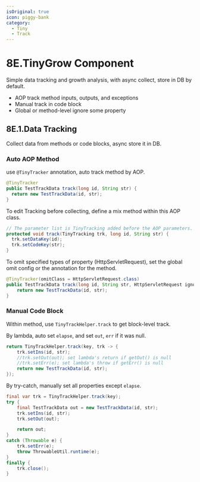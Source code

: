 ```yaml
---
isOriginal: true
icon: piggy-bank
category:
  - Tiny
  - Track
---
```


# 8E.TinyGrow Component

Simple data tracking and growth analysis, with async collect, store in DB by default.

* AOP track method inputs, outputs, and exceptions
* Manual track in code block
* Global or method-level ignore some property

## 8E.1.Data Tracking

Collect data from methods or code blocks, async store it in DB.

### Auto AOP Method

use `@TinyTracker` annotation, auto track method by AOP.

```java
@TinyTracker
public TestTrackData track(long id, String str) {
  return new TestTrackData(id, str);
}
```

To edit Tracking before collecting, define a mix method within this AOP class.

```java
// The parameter list is TinyTracking added before the AOP parameters.
protected void track(TinyTracking trk, long id, String str) {
  trk.setDataKey(id);
  trk.setCodeKey(str);
}
```

To omit specified types of property (HttpServletRequest),
set the global omit config or the annotation for the method.

```java
@TinyTracker(omitClass = HttpServletRequest.class)
public TestTrackData track(long id, String str, HttpServletRequest ignore) {
    return new TestTrackData(id, str);
}
```

### Manual Code Block

Within method, use `TinyTrackHelper.track` to get block-level track.

By lambda, auto set `elapse`, and set `out`, `err` if it was null.

```java
return TinyTrackHelper.track(key, trk -> {
    trk.setIns(id, str);
    //trk.setOut(out); set lambda's return if getOut() is null
    //trk.setErr(e); set lambda's throw if getErr() is null
    return new TestTrackData(id, str);
});
```

By try-catch, manually set all properties except `elapse`.

```java
final var trk = TinyTrackHelper.track(key);
try {
    final TestTrackData out = new TestTrackData(id, str);
    trk.setIns(id, str);
    trk.setOut(out);

    return out;
}
catch (Throwable e) {
    trk.setErr(e);
    throw ThrowableUtil.runtime(e);
}
finally {
    trk.close();
}
```
